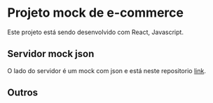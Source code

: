 # Projeto mock de e-commerce

Este projeto está sendo desenvolvido com React, Javascript. 


## Servidor mock json

O lado do servidor é um mock com json e está neste repositorio [link](https://github.com/hernandesdoug/api-ecommerce).

## Outros


